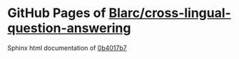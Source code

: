 GitHub Pages of [Blarc/cross-lingual-question-answering](https://github.com/Blarc/cross-lingual-question-answering.git)
===
Sphinx html documentation of [0b4017b7](https://github.com/Blarc/cross-lingual-question-answering/tree/0b4017b72007498d0846a388200d3aa76f233026)
